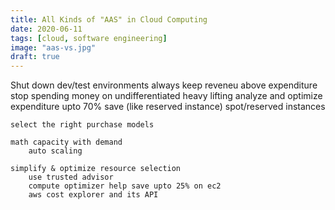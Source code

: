 ```yaml
---
title: All Kinds of "AAS" in Cloud Computing
date: 2020-06-11
tags: [cloud, software engineering]
image: "aas-vs.jpg"
draft: true
---
```



Shut down dev/test environments
always keep reveneu above expenditure
stop spending money on undifferentiated heavy lifting
analyze and optimize expenditure
    upto 70% save (like reserved instance)
        spot/reserved instances

    select the right purchase models

    math capacity with demand
        auto scaling

    simplify & optimize resource selection
        use trusted advisor
        compute optimizer help save upto 25% on ec2
        aws cost explorer and its API

